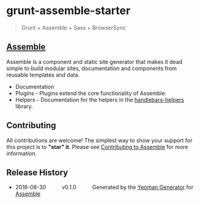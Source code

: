 # grunt-assemble-starter

> Grunt + Assemble + Sass + BrowserSync

## [Assemble](http://assemble.io/)

Assemble is a component and static site generator that makes it dead simple to build modular sites, documentation and components from reusable templates and data.

* Documentation
* Plugins - Plugins extend the core functionality of Assemble.
* Helpers - Documentation for the helpers in the [handlebars-helpers](http://github.com/assemble/handlebars-helpers) library.

## Contributing
All contributions are welcome! The simplest way to show your support for this project is to **"star" it**. Please see [Contributing to Assemble](http://assemble.io/contributing) for more information.

## Release History
 * 2016-08-30   v0.1.0   Generated by the [Yeoman Generator](https://github.com/assemble/generator-assemble) for [Assemble](http://assemble.io)
